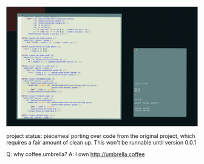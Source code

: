 ![A screenshot](/screenshots/0.png?raw=true)

project status:
  piecemeal porting over code from the original project,
  which requires a fair amount of clean up. This won't
  be runnable until version 0.0.1


Q: why coffee.umbrella?
A: I own http://umbrella.coffee 
